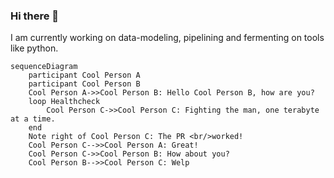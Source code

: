 ### Hi there 👋

<!--
**teraearlywine/teraearlywine** is a ✨ _special_ ✨ repository because its `README.md` (this file) appears on your GitHub profile.

Here are some ideas to get you started:

- 🔭 I’m currently working on ...
- 🌱 I’m currently learning ...
- 👯 I’m looking to collaborate on ...
- 🤔 I’m looking for help with ...
- 💬 Ask me about ...
- 📫 How to reach me: ...
- 😄 Pronouns: ...
- ⚡ Fun fact: ...
-->

I am currently working on data-modeling, pipelining and fermenting on tools like python.

```mermaid
sequenceDiagram
    participant Cool Person A
    participant Cool Person B
    Cool Person A->>Cool Person B: Hello Cool Person B, how are you?
    loop Healthcheck
        Cool Person C->>Cool Person C: Fighting the man, one terabyte at a time.
    end
    Note right of Cool Person C: The PR <br/>worked!
    Cool Person C-->>Cool Person A: Great!
    Cool Person C->>Cool Person B: How about you?
    Cool Person B-->>Cool Person C: Welp
```

